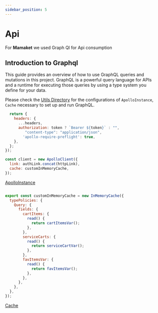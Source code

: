 ```yaml
---
sidebar_position: 5
---
```


# Api 

For **Mamaket** we used Graph Ql for Api consumption

## Introduction to Graphql
This guide provides an overview of how to use GraphQL queries and mutations in this project. GraphQL is a powerful query language for APIs and a runtime for executing those queries by using a type system you define for your data.

Please check the [Utils Directory](/docs/src-doc/utils) for the configurations of  `ApolloInstance`, `Cache` necessary to set up and run GraphQL.


```jsx title="ApolloInstance.js"
  return {
    headers: {
      ...headers,
      authorization: token ? `Bearer ${token}` : "",
         "content-type": "application/json",
        'apollo-require-preflight': true,
    },
  };
});

const client = new ApolloClient({
  link: authLink.concat(httpLink),
  cache: customInMemoryCache,
});

```

[ApolloInstance](https://www.google.com)

``` jsx title="Cache.js

export const customInMemoryCache = new InMemoryCache({
  typePolicies: {
    Query: {
      fields: {
        cartItems: {
          read() {
            return cartItemsVar();
          },
        },
        serviceCarts: {
          read() {
            return serviceCartVar();
          },
        },
        favItemsVar: {
          read() {
            return favItemsVar();
          },
        },
      },
    },
  },
});

```

[Cache](https://www.google.com)


